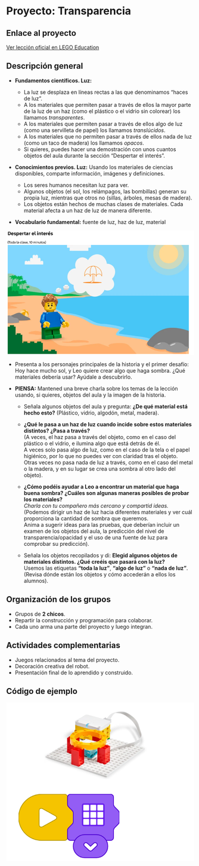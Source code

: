 # Proyecto: Transparencia
## Enlace al proyecto
[Ver lección oficial en LEGO Education](https://education.lego.com/es-es/lessons/spike-essential-science-see-it-hear-it-build-it/spikeessential-transparency/)

## Descripción general
- **Fundamentos científicos. Luz:**
  - La luz se desplaza en líneas rectas a las que denominamos “haces de luz”.
  - A los materiales que permiten pasar a través de ellos la mayor parte de la luz de un haz (como el plástico o el vidrio sin colorear) los llamamos *transparentes*.
  - A los materiales que permiten pasar a través de ellos algo de luz (como una servilleta de papel) los llamamos *translúcidos*.
  - A los materiales que no permiten pasar a través de ellos nada de luz (como un taco de madera) los llamamos *opacos*.
  - Si quieres, puedes hacer una demostración con unos cuantos objetos del aula durante la sección “Despertar el interés”.

- **Conocimientos previos. Luz:** Usando los materiales de ciencias disponibles, comparte información, imágenes y definiciones.
  - Los seres humanos necesitan luz para ver.
  - Algunos objetos (el sol, los relámpagos, las bombillas) generan su propia luz, mientras que otros no (sillas, árboles, mesas de madera).
  - Los objetos están hechos de muchas clases de materiales. Cada material afecta a un haz de luz de manera diferente.

- **Vocabulario fundamental:** fuente de luz, haz de luz, material

![ideaProyeceto](./img3_e/idea.png)

- Presenta a los personajes principales de la historia y el primer desafío: Hoy hace mucho sol, y Leo quiere crear algo que haga sombra. ¿Qué materiales debería usar? Ayúdale a descubrirlo.

- **PIENSA:** Mantened una breve charla sobre los temas de la lección usando, si quieres, objetos del aula y la imagen de la historia.

  - Señala algunos objetos del aula y pregunta: **¿De qué material está hecho esto?** (Plástico, vidrio, algodón, metal, madera).

  - **¿Qué le pasa a un haz de luz cuando incide sobre estos materiales distintos? ¿Pasa a través?**  
    (A veces, el haz pasa a través del objeto, como en el caso del plástico o el vidrio, e ilumina algo que está detrás de él.  
    A veces solo pasa algo de luz, como en el caso de la tela o el papel higiénico, por lo que no puedes ver con claridad tras el objeto.  
    Otras veces no pasa nada de luz a través, como en el caso del metal o la madera, y en su lugar se crea una sombra al otro lado del objeto).

  - **¿Cómo podéis ayudar a Leo a encontrar un material que haga buena sombra? ¿Cuáles son algunas maneras posibles de probar los materiales?**  
    *Charla con tu compañero más cercano y compartid ideas.*  
    (Podemos dirigir un haz de luz hacia diferentes materiales y ver cuál proporciona la cantidad de sombra que queremos.  
    Anima a sugerir ideas para las pruebas, que deberían incluir un examen de los objetos del aula, la predicción del nivel de transparencia/opacidad y el uso de una fuente de luz para comprobar su predicción).

  - Señala los objetos recopilados y di: **Elegid algunos objetos de materiales distintos. ¿Qué creéis que pasará con la luz?**  
    Usemos las etiquetas **“toda la luz”**, **“algo de luz”** o **“nada de luz”**.  
    (Revisa dónde están los objetos y cómo accederán a ellos los alumnos).


## Organización de los grupos
- Grupos de **2 chicos**.
- Repartir la construcción y programación para colaborar.
- Cada uno arma una parte del proyecto y luego integran.

## Actividades complementarias
- Juegos relacionados al tema del proyecto.
- Decoración creativa del robot.
- Presentación final de lo aprendido y construido.

## Código de ejemplo
![transparenciaCode](./img3_e/tprCode.png)
